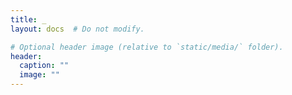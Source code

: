 ```yaml
---
title: _
layout: docs  # Do not modify.

# Optional header image (relative to `static/media/` folder).
header:
  caption: ""
  image: ""
---
```



